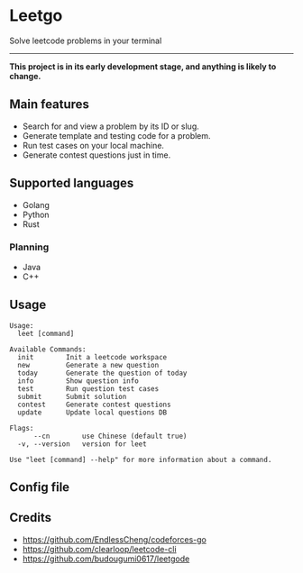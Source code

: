 # Leetgo

Solve leetcode problems in your terminal

---

**This project is in its early development stage, and anything is likely to change.**

## Main features

- Search for and view a problem by its ID or slug.
- Generate template and testing code for a problem.
- Run test cases on your local machine.
- Generate contest questions just in time.

## Supported languages

- Golang
- Python
- Rust

### Planning

- Java
- C++

## Usage
<!-- BEGIN USAGE -->
```
Usage:
  leet [command]

Available Commands:
  init        Init a leetcode workspace
  new         Generate a new question
  today       Generate the question of today
  info        Show question info
  test        Run question test cases
  submit      Submit solution
  contest     Generate contest questions
  update      Update local questions DB

Flags:
      --cn        use Chinese (default true)
  -v, --version   version for leet

Use "leet [command] --help" for more information about a command.
```
<!-- END USAGE -->

## Config file

## Credits

- https://github.com/EndlessCheng/codeforces-go
- https://github.com/clearloop/leetcode-cli
- https://github.com/budougumi0617/leetgode
